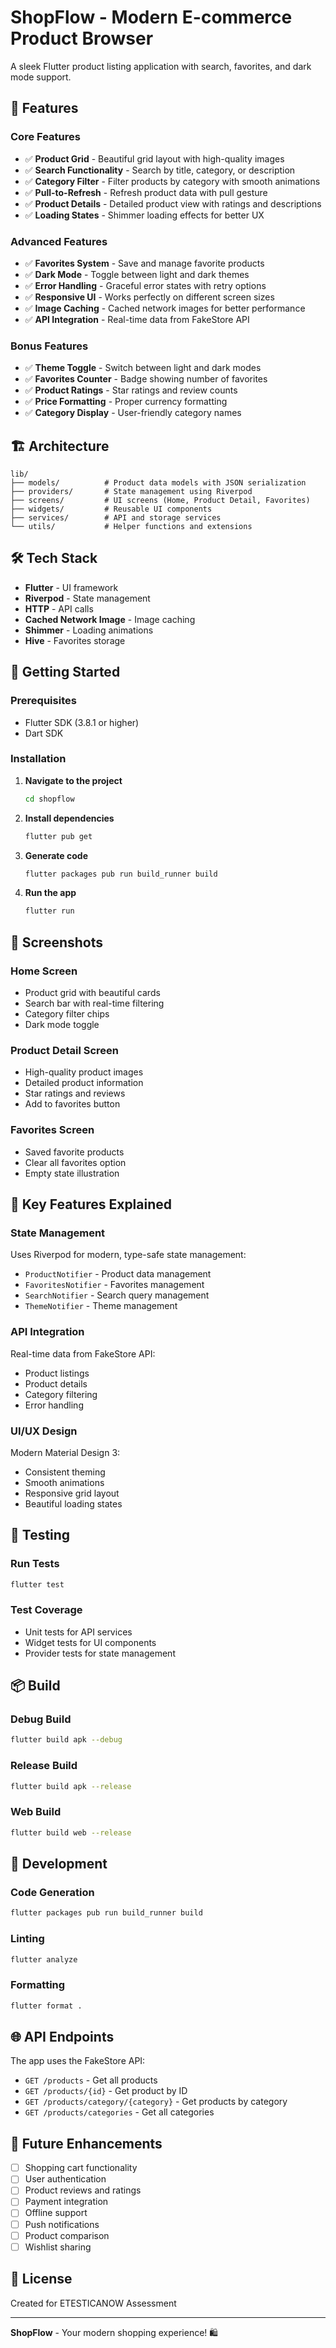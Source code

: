 # ShopFlow - Modern E-commerce Product Browser

A sleek Flutter product listing application with search, favorites, and dark mode support.

## 🚀 Features

### Core Features
- ✅ **Product Grid** - Beautiful grid layout with high-quality images
- ✅ **Search Functionality** - Search by title, category, or description
- ✅ **Category Filter** - Filter products by category with smooth animations
- ✅ **Pull-to-Refresh** - Refresh product data with pull gesture
- ✅ **Product Details** - Detailed product view with ratings and descriptions
- ✅ **Loading States** - Shimmer loading effects for better UX

### Advanced Features
- ✅ **Favorites System** - Save and manage favorite products
- ✅ **Dark Mode** - Toggle between light and dark themes
- ✅ **Error Handling** - Graceful error states with retry options
- ✅ **Responsive UI** - Works perfectly on different screen sizes
- ✅ **Image Caching** - Cached network images for better performance
- ✅ **API Integration** - Real-time data from FakeStore API

### Bonus Features
- ✅ **Theme Toggle** - Switch between light and dark modes
- ✅ **Favorites Counter** - Badge showing number of favorites
- ✅ **Product Ratings** - Star ratings and review counts
- ✅ **Price Formatting** - Proper currency formatting
- ✅ **Category Display** - User-friendly category names

## 🏗️ Architecture

```
lib/
├── models/          # Product data models with JSON serialization
├── providers/       # State management using Riverpod
├── screens/         # UI screens (Home, Product Detail, Favorites)
├── widgets/         # Reusable UI components
├── services/        # API and storage services
└── utils/           # Helper functions and extensions
```

## 🛠️ Tech Stack

- **Flutter** - UI framework
- **Riverpod** - State management
- **HTTP** - API calls
- **Cached Network Image** - Image caching
- **Shimmer** - Loading animations
- **Hive** - Favorites storage

## 🚀 Getting Started

### Prerequisites
- Flutter SDK (3.8.1 or higher)
- Dart SDK

### Installation

1. **Navigate to the project**
   ```bash
   cd shopflow
   ```

2. **Install dependencies**
   ```bash
   flutter pub get
   ```

3. **Generate code**
   ```bash
   flutter packages pub run build_runner build
   ```

4. **Run the app**
   ```bash
   flutter run
   ```

## 📱 Screenshots

### Home Screen
- Product grid with beautiful cards
- Search bar with real-time filtering
- Category filter chips
- Dark mode toggle

### Product Detail Screen
- High-quality product images
- Detailed product information
- Star ratings and reviews
- Add to favorites button

### Favorites Screen
- Saved favorite products
- Clear all favorites option
- Empty state illustration

## 🎯 Key Features Explained

### State Management
Uses Riverpod for modern, type-safe state management:
- `ProductNotifier` - Product data management
- `FavoritesNotifier` - Favorites management
- `SearchNotifier` - Search query management
- `ThemeNotifier` - Theme management

### API Integration
Real-time data from FakeStore API:
- Product listings
- Product details
- Category filtering
- Error handling

### UI/UX Design
Modern Material Design 3:
- Consistent theming
- Smooth animations
- Responsive grid layout
- Beautiful loading states

## 🧪 Testing

### Run Tests
```bash
flutter test
```

### Test Coverage
- Unit tests for API services
- Widget tests for UI components
- Provider tests for state management

## 📦 Build

### Debug Build
```bash
flutter build apk --debug
```

### Release Build
```bash
flutter build apk --release
```

### Web Build
```bash
flutter build web --release
```

## 🔧 Development

### Code Generation
```bash
flutter packages pub run build_runner build
```

### Linting
```bash
flutter analyze
```

### Formatting
```bash
flutter format .
```

## 🌐 API Endpoints

The app uses the FakeStore API:
- `GET /products` - Get all products
- `GET /products/{id}` - Get product by ID
- `GET /products/category/{category}` - Get products by category
- `GET /products/categories` - Get all categories

## 🚀 Future Enhancements

- [ ] Shopping cart functionality
- [ ] User authentication
- [ ] Product reviews and ratings
- [ ] Payment integration
- [ ] Offline support
- [ ] Push notifications
- [ ] Product comparison
- [ ] Wishlist sharing

## 📄 License

Created for ETESTICANOW Assessment

---

**ShopFlow** - Your modern shopping experience! 🛍️